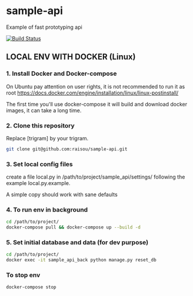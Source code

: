 # sample-api

Example of fast prototyping api

[![Build Status](https://travis-ci.org/raisou/sample-api.svg?branch=master)](https://travis-ci.org/raisou/sample-api)

## LOCAL ENV WITH DOCKER (Linux)

### **1. Install Docker and Docker-compose**

On Ubuntu pay attention on user rights, it is not recommended to run it as root
<https://docs.docker.com/engine/installation/linux/linux-postinstall/>

The first time you'll use docker-compose it will build and download docker images, it can take a long time.

### **2. Clone this repository**

Replace [trigram] by your trigram.

```bash
git clone git@github.com:raisou/sample-api.git
```

### **3. Set local config files**

create a file local.py in /path/to/project/sample_api/settings/ following the example local.py.example.

A simple copy should work with sane defaults

### **4. To run env in background**

<!-- this command can take some time  -->
```bash
cd /path/to/project/
docker-compose pull && docker-compose up --build -d
```

### **5. Set initial database and data (for dev purpose)**

```bash
cd /path/to/project/
docker exec -it sample_api_back python manage.py reset_db
```

### **To stop env**

```bash
docker-compose stop
```
